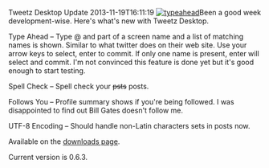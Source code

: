Tweetz Desktop Update
2013-11-19T16:11:19
[![typeahead](/content/images/blog/Windows-Live-Writer/Tweetz-Desktop-Update_998D/typeahead_thumb.png)](/content/images/blog/Windows-Live-Writer/Tweetz-Desktop-Update_998D/typeahead_2.png)Been a good week development-wise. Here's what's new with Tweetz Desktop. 

Type Ahead – Type @ and part of a screen name and a list of matching names is shown. Similar to what twitter does on their web site. Use your arrow keys to select, enter to commit. If only one name is present, enter will select and commit. I'm not convinced this feature is done yet but it's good enough to start testing.

Spell Check – Spell check your <strike>psts</strike> posts. 

Follows You – Profile summary shows if you're being followed. I was disappointed to find out Bill Gates doesn't follow me.

UTF-8 Encoding – Should handle non-Latin characters sets in posts now.

Available on the [downloads page](/downloads).

Current version is 0.6.3.

